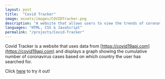 ```yaml
---
layout: post
title:  "Covid Tracker"
image: assets/images/COVIDTracker.png
description: "A website that allows users to view the trends of coronavirus around the globe."
languages: "HTML, CSS & JavaScript"
permalink: "/projects/Covid-Tracker"
---
```

Covid Tracker is a website that uses data from [https://covid19api.com](https://covid19api.com) and displays a graph showing the cumulative number of coronavirus cases based on which country the user has searched for.

Click [here](/projects/Covid-Tracker-Run) to try it out!

